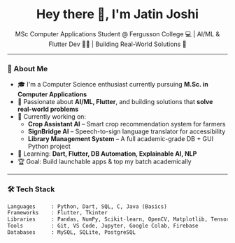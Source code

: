 <h1 align="center">Hey there 👋, I'm Jatin Joshi</h1>

<p align="center">
  MSc Computer Applications Student @ Fergusson College 💻 | AI/ML & Flutter Dev 🤖📱 | Building Real-World Solutions 🚀
</p>

---

### 🧠 About Me

- 🎓 I'm a Computer Science enthusiast currently pursuing **M.Sc. in Computer Applications**  
- 🚀 Passionate about **AI/ML, Flutter**, and building solutions that **solve real-world problems**  
- 📌 Currently working on:
  - **Crop Assistant AI** – Smart crop recommendation system for farmers  
  - **SignBridge AI** – Speech-to-sign language translator for accessibility  
  - **Library Management System** – A full academic-grade DB + GUI Python project  
- 🌱 Learning: **Dart, Flutter, DB Automation, Explainable AI, NLP**  
- 🏆 Goal: Build launchable apps & top my batch academically  

---

### 🛠 Tech Stack

```python
Languages     : Python, Dart, SQL, C, Java (Basics)
Frameworks    : Flutter, Tkinter
Libraries     : Pandas, NumPy, Scikit-learn, OpenCV, Matplotlib, TensorFlow
Tools         : Git, VS Code, Jupyter, Google Colab, Firebase
Databases     : MySQL, SQLite, PostgreSQL
